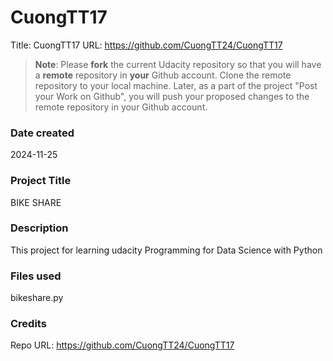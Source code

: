 # CuongTT17

Title: CuongTT17
URL: https://github.com/CuongTT24/CuongTT17
>**Note**: Please **fork** the current Udacity repository so that you will have a **remote** repository in **your** Github account. Clone the remote repository to your local machine. Later, as a part of the project "Post your Work on Github", you will push your proposed changes to the remote repository in your Github account.

### Date created
2024-11-25

### Project Title
BIKE SHARE

### Description
This project for learning udacity Programming for Data Science with Python

### Files used
bikeshare.py

### Credits
Repo URL: https://github.com/CuongTT24/CuongTT17
